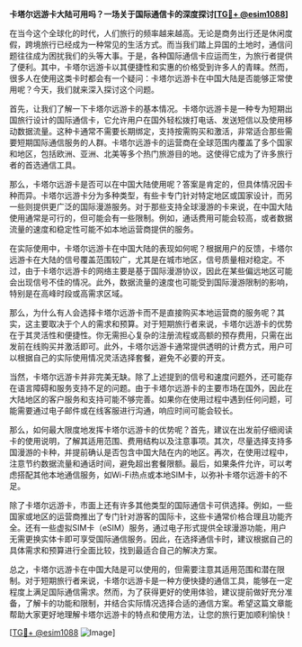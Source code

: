 **卡塔尔远游卡大陆可用吗？一场关于国际通信卡的深度探讨[[TG💪+ @esim1088](https://t.me/s/esim1088)]**

在当今这个全球化的时代，人们旅行的频率越来越高。无论是商务出行还是休闲度假，跨境旅行已经成为一种常见的生活方式。而当我们踏上异国的土地时，通信问题往往成为困扰我们的头等大事。于是，各种国际通信卡应运而生，为旅行者提供了便利。其中，卡塔尔远游卡以其便捷性和实惠的价格受到许多人的青睐。然而，很多人在使用这类卡时都会有一个疑问：卡塔尔远游卡在中国大陆是否能够正常使用呢？今天，我们就来深入探讨这个问题。

首先，让我们了解一下卡塔尔远游卡的基本情况。卡塔尔远游卡是一种专为短期出国旅行设计的国际通信卡，它允许用户在国外轻松拨打电话、发送短信以及使用移动数据流量。这种卡通常不需要长期绑定，支持按需购买和激活，非常适合那些需要短期国际通信服务的人群。卡塔尔远游卡的运营商在全球范围内覆盖了多个国家和地区，包括欧洲、亚洲、北美等多个热门旅游目的地。这使得它成为了许多旅行者的首选通信工具。

那么，卡塔尔远游卡是否可以在中国大陆使用呢？答案是肯定的，但具体情况因卡种而异。卡塔尔远游卡分为多种类型，有些卡专门针对特定地区或国家设计，而另一些则提供更广泛的国际漫游服务。对于那些支持全球漫游的卡来说，在中国大陆使用通常是可行的，但可能会有一些限制。例如，通话费用可能会较高，或者数据流量的速度和稳定性可能不如本地运营商提供的服务。

在实际使用中，卡塔尔远游卡在中国大陆的表现如何呢？根据用户的反馈，卡塔尔远游卡在大陆的信号覆盖范围较广，尤其是在城市地区，信号质量相对稳定。不过，由于卡塔尔远游卡的网络主要是基于国际漫游协议，因此在某些偏远地区可能会出现信号不佳的情况。此外，数据流量的速度也可能受到国际漫游限制的影响，特别是在高峰时段或高需求区域。

那么，为什么有人会选择卡塔尔远游卡而不是直接购买本地运营商的服务呢？其实，这主要取决于个人的需求和预算。对于短期旅行者来说，卡塔尔远游卡的优势在于其灵活性和便捷性。你无需担心复杂的注册流程或高额的预存费用，只需在出发前在线购买并激活即可。此外，卡塔尔远游卡通常提供透明的计费方式，用户可以根据自己的实际使用情况灵活选择套餐，避免不必要的开支。

当然，卡塔尔远游卡并非完美无缺。除了上述提到的信号和速度问题外，还可能存在语言障碍和服务支持不足的问题。由于卡塔尔远游卡的主要市场在国外，因此在大陆地区的客户服务和支持可能不够完善。如果你在使用过程中遇到任何问题，可能需要通过电子邮件或在线客服进行沟通，响应时间可能会较长。

那么，如何最大限度地发挥卡塔尔远游卡的优势呢？首先，建议在出发前仔细阅读卡的使用说明，了解其适用范围、费用结构以及注意事项。其次，尽量选择支持多国漫游的卡种，并提前确认是否包含中国大陆在内的地区。再次，在使用过程中，注意节约数据流量和通话时间，避免超出套餐限额。最后，如果条件允许，可以考虑搭配其他本地通信服务，如Wi-Fi热点或本地SIM卡，以弥补卡塔尔远游卡的不足。

除了卡塔尔远游卡，市面上还有许多其他类型的国际通信卡可供选择。例如，一些国家或地区的运营商推出了专门针对游客的国际卡，这些卡通常价格合理且功能齐全。还有一些虚拟SIM卡（eSIM）服务，通过电子形式提供全球漫游功能，用户无需更换实体卡即可享受国际通信服务。因此，在选择通信卡时，建议根据自己的具体需求和预算进行全面比较，找到最适合自己的解决方案。

总之，卡塔尔远游卡在中国大陆是可以使用的，但需要注意其适用范围和潜在限制。对于短期旅行者来说，卡塔尔远游卡是一种方便快捷的通信工具，能够在一定程度上满足国际通信需求。然而，为了获得更好的使用体验，建议提前做好充分准备，了解卡的功能和限制，并结合实际情况选择合适的通信方案。希望这篇文章能帮助大家更好地理解卡塔尔远游卡的特点和使用方法，让您的旅行更加顺利愉快！

[[TG💪+ @esim1088](https://t.me/s/esim1088) ![Image](https://i.postimg.cc/4NQfJmqS/Snipaste-2025-05-13-00-14-12.png)]